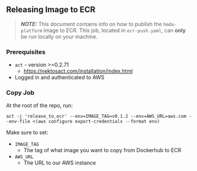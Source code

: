 ## Releasing Image to ECR

> **_NOTE:_**  This document contains info on how to publish the `hmda-platform` image to ECR.
> This job, located in `ecr-push.yaml`, can **only** be run locally on your machine.

### Prerequisites 

- `act` - version >=0.2.71
  - https://nektosact.com/installation/index.html
- Logged in and authenticated to AWS

### Copy Job
At the root of the repo, run:

```shell
act -j 'release_to_ecr' --env=IMAGE_TAG=v0.1.2 --env=AWS_URL=aws.com --env-file <(aws configure export-credentials --format env)
```
Make sure to set:
- `IMAGE_TAG` 
  - The tag of what image you want to copy from Dockerhub to ECR
- `AWS_URL`
  - The URL to our AWS instance